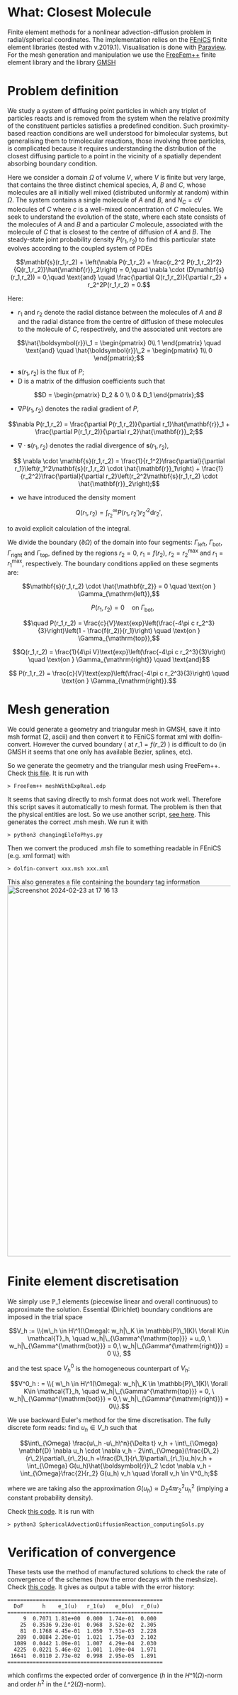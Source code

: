 # What: Closest Molecule
Finite element methods for a nonlinear advection-diffusion problem in radial/spherical coordinates. The implementation relies on the [FEniCS](https://fenicsproject.org) finite element libraries (tested with v.2019.1). Visualisation is done with [Paraview](https://paraview.org). For the mesh generation and manipulation we use the [FreeFem++](https://freefem.org) finite element library and the library [GMSH](https://gmsh.info)

# Problem definition 
We study a system of diffusing point particles in which any triplet of particles reacts and is removed from the system when the relative proximity of the constituent particles satisfies a predefined condition. Such proximity-based reaction conditions are well understood for bimolecular systems, but generalising them to trimolecular reactions, those involving three particles, is complicated because it requires understanding the distribution of the closest diffusing particle to a point in the vicinity of a spatially dependent absorbing boundary condition.

Here we consider a domain $\Omega$ of volume $V$, where $V$ is finite but very large, that contains the three distinct chemical species, $A$, $B$ and $C$, whose molecules are all initially well mixed (distributed uniformly at random) within $\Omega$. The system contains a single molecule of $A$ and $B$, and $N_C = cV$ molecules of $C$ where $c$ is a well-mixed concentration of $C$ molecules. We seek to understand the evolution of the state, where each state consists of the molecules of $A$ and $B$ and a particular $C$ molecule, associated with the molecule of $C$ that is closest to the centre of diffusion of $A$ and $B$. The steady-state joint probability density $P(r_1,r_2)$ to find this particular state evolves according to the coupled system of PDEs

$$\mathbf{s}(r_1,r_2) + \left(\nabla P(r_1,r_2) + \frac{r_2^2 P(r_1,r_2)^2}{Q(r_1,r_2)}\hat{\mathbf{r}}_2\right) = 0,\quad
\nabla \cdot (D\mathbf{s}(r_1,r_2)) = 0,\quad \text{and} \quad
\frac{\partial Q(r_1,r_2)}{\partial r_2} + r_2^2P(r_1,r_2) = 0.$$

Here: 
- $r_1$ and $r_2$ denote the radial distance between the molecules of $A$ and $B$ and the radial distance from the centre of diffusion of these molecules to the molecule of $C$, respectively, and the associated unit vectors are

$$\hat{\boldsymbol{r}}\_1 = \begin{pmatrix} 0\\
1 \end{pmatrix} \quad \text{and} \quad \hat{\boldsymbol{r}}\_2 = \begin{pmatrix} 1\\
0 \end{pmatrix};$$

- $\mathbf{s}(r_1,r_2)$ is the flux of $P$; 
- D is a matrix of the diffusion coefficients such that

$$D = \begin{pmatrix} D_2 & 0 \\
0 & D_1 \end{pmatrix};$$

- $\nabla P(r_1,r_2)$ denotes the radial gradient of $P$,
  
$$\nabla P(r_1,r_2) = \frac{\partial P(r_1,r_2)}{\partial r_1}\hat{\mathbf{r}}_1 + \frac{\partial P(r_1,r_2)}{\partial r_2}\hat{\mathbf{r}}_2;$$

- $\nabla \cdot \mathbf{s}(r_1,r_2)$ denotes the radial divergence of $\mathbf{s}(r_1,r_2)$,
  
$$  \nabla \cdot \mathbf{s}(r_1,r_2) = \frac{1}{r_1^2}\frac{\partial}{\partial  r_1}\left(r_1^2\mathbf{s}(r_1,r_2) \cdot \hat{\mathbf{r}}_1\right) + \frac{1}{r_2^2}\frac{\partial}{\partial  r_2}\left(r_2^2\mathbf{s}(r_1,r_2) \cdot \hat{\mathbf{r}}_2\right);$$

- we have introduced the density moment
  
$$Q(r_1,r_2) = \int^\infty_{r_2} P(r_1, r_2')r_2'^2 \mathrm{d}r_2',$$

to avoid explicit calculation of the integral.

We divide the boundary ($\partial \Omega$) of the domain into four segments: $\Gamma_{\mathrm{left}}$, $\Gamma_{\mathrm{bot}}$, $\Gamma_{\mathrm{right}}$ and $\Gamma_{\mathrm{top}}$, defined by the regions $r_2 = 0$, $r_1 = f(r_2)$, $r_2 = r_2^{\text{max}}$ and $r_1 = r_1^{\text{max}}$, respectively. The boundary conditions applied on these segments are:

$$\mathbf{s}(r_1,r_2) \cdot \hat{\mathbf{r_2}} = 0 \quad \text{on } \Gamma_{\mathrm{left}},$$

$$\quad P(r_1,r_2) = 0 \quad \text{on } \Gamma_{\mathrm{bot}},$$ 

$$\quad P(r_1,r_2) = \frac{c}{V}\text{exp}\left(\frac{-4\pi c r_2^3}{3}\right)\left(1 - \frac{f(r_2)}{r_1}\right) \quad \text{on } \Gamma_{\mathrm{top}},$$

$$Q(r_1,r_2) = \frac{1}{4\pi V}\text{exp}\left(\frac{-4\pi c r_2^3}{3}\right) \quad \text{on } \Gamma_{\mathrm{right}} \quad \text{and}$$

$$ P(r_1,r_2) = \frac{c}{V}\text{exp}\left(\frac{-4\pi c r_2^3}{3}\right) \quad \text{on } \Gamma_{\mathrm{right}}.$$

# Mesh generation

We could generate a geometry and triangular mesh in GMSH, save it into msh format (2, ascii) and then convert it to FEniCS format xml with dolfin-convert. However the curved boundary ( at $r\_1 = f(r\_2)$ ) is difficult to do (in GMSH it seems that one only has available Bezier, splines, etc).

So we generate the geometry and the triangular mesh using FreeFem++. Check [this file](https://github.com/ruizbaier/closestMolecule/blob/main/meshes/meshWithExpReal.edp). It is run with 

```
> FreeFem++ meshWithExpReal.edp
```

It seems that saving directly to msh format does not work well. Therefore this script saves it automatically to mesh format. The problem is then that the physical entities are lost. So we use another script, [see here](https://github.com/ruizbaier/closestMolecule/blob/main/meshes/changingEleToPhys.py). This generates the correct .msh mesh. We run it with 

```
> python3 changingEleToPhys.py
```

Then we convert the produced .msh file to something readable in FEniCS (e.g. xml format) with 

```
> dolfin-convert xxx.msh xxx.xml
```

This also generates a file containing the boundary tag information
<img width="835" alt="Screenshot 2024-02-23 at 17 16 13" src="https://github.com/ruizbaier/closestMolecule/assets/29896148/410d0432-b913-4053-900c-501f909a650e">

# Finite element discretisation

We simply use $\mathbb{P}\_1$ elements (piecewise linear and overall continuous) to approximate the solution. Essential (Dirichlet) boundary conditions are imposed in the trial space

$$V_h :=  \\{w\_h \in H\^1(\Omega): w_h|\_K \in \mathbb{P}\_1(K)\ \forall K\in \mathcal{T}_h, \quad w_h|\_{\Gamma^{\mathrm{top}}} = u_0, \ w_h|\_{\Gamma^{\mathrm{bot}}} = 0,\ w_h|\_{\Gamma^{\mathrm{right}}} = 0  \\}, $$

and the test space $V_h^0$ is the homogeneous counterpart of $V_h$:

$$V^0_h : = \\{ w\_h \in H\^1(\Omega): w_h|\_K \in \mathbb{P}\_1(K)\ \forall K\in \mathcal{T}_h, \quad w_h|\_{\Gamma^{\mathrm{top}}} = 0, \ w_h|\_{\Gamma^{\mathrm{bot}}} = 0,\ w_h|\_{\Gamma^{\mathrm{right}}} = 0\\}.$$


We use backward Euler's method for the time discretisation. The fully discrete form reads: find $u_h\in V\_h$ such that 

$$\int\_{\Omega} \frac{u\_h -u\_h\^n}{\Delta t} v_h + \int\_{\Omega} \mathbf{D} \nabla u_h \cdot \nabla v_h - 2\int\_{\Omega}(\frac{D\_2}{r\_2}\partial\_{r\_2}u_h +\frac{D\_1}{r\_1}\partial\_{r\_1}u_h)v_h + \int_{\Omega} G(u_h)\hat{\boldsymbol{r}}\_2 \cdot \nabla v_h - \int_{\Omega}\frac{2}{r_2} G(u_h) v_h \quad \forall v_h \in V^0_h;$$

where we are taking also the approximation $G(u_h) \approx D_2 4\pi r_2^2u_h^2$ (implying a constant probability density). 

Check [this code](https://github.com/ruizbaier/closestMolecule/blob/main/SphericalAdvectionDiffusionReaction_computingSols.py). It is run with 

```
> python3 SphericalAdvectionDiffusionReaction_computingSols.py
```

# Verification of convergence

These tests use the method of manufactured solutions to check the rate of convergence of the schemes (how the error decays with the meshsize). Check [this code](https://github.com/ruizbaier/closestMolecule/blob/main/convergence/SphericalAdvectionDiffusionReaction_convergence.py). It gives as output a table with the error history: 

```
=================================================
  DoF      h    e_1(u)   r_1(u)   e_0(u)  r_0(u)    
=================================================
     9  0.7071 1.81e+00  0.000  1.74e-01  0.000 
    25  0.3536 9.23e-01  0.968  3.52e-02  2.305 
    81  0.1768 4.45e-01  1.050  7.51e-03  2.228 
   289  0.0884 2.20e-01  1.021  1.75e-03  2.102 
  1089  0.0442 1.09e-01  1.007  4.29e-04  2.030 
  4225  0.0221 5.46e-02  1.001  1.09e-04  1.971 
 16641  0.0110 2.73e-02  0.998  2.95e-05  1.891 
=================================================
```
which confirms the expected order of convergence ($h$ in the $H\^1(\Omega)$-norm and order $h^2$ in the $L\^2(\Omega)$-norm).
